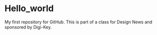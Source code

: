 # Hello_world
My first repository for GitHub.  This is part of a class for Design News and sponsored by Digi-Key.
